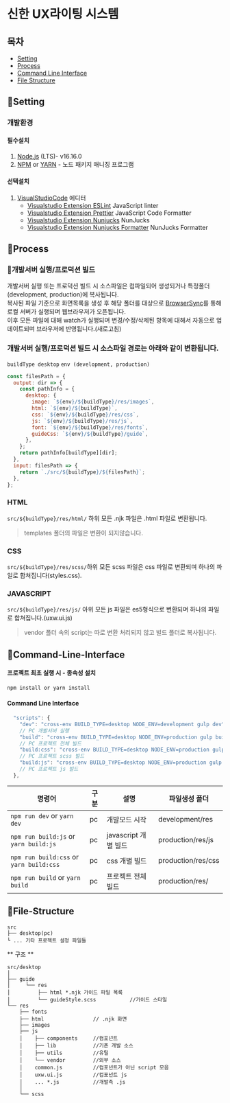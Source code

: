 # 신한 UX라이팅 시스템
## 목차

- [Setting](#setting)
- [Process](#process)
- [Command Line Interface](#command-line-interface)
- [File Structure](#file-structure)

## 📌Setting

### 개발환경

#### 필수설치

1. <a href="https://nodejs.org/ko" target="_blank">Node.js</a> (LTS)- v16.16.0
2. <a href="https://www.npmjs.com" target="_blank">NPM</a> or <a href="https://yarnpkg.com" target="_blank">YARN</a> - 노드 패키지 매니징 프로그램

#### 선택설치

1. <a href="https://code.visualstudio.com" target="_blank">VisualStudioCode</a> 에디터
   - <a href="https://marketplace.visualstudio.com/items?itemName=dbaeumer.vscode-eslint&ssr=false#review-details">Visualstudio Extension ESLint</a> JavaScript linter
   - <a href="https://marketplace.visualstudio.com/items?itemName=esbenp.prettier-vscode&ssr=false#review-details">Visualstudio Extension Prettier</a> JavaScript Code Formatter
   - <a href="https://marketplace.visualstudio.com/items?itemName=ronnidc.nunjucks">Visualstudio Extension Nunjucks</a> NunJucks
   - <a href="https://marketplace.visualstudio.com/items?itemName=okitavera.vscode-nunjucks-formatter">Visualstudio Extension Nunjucks Formatter</a> NunJucks Formatter

## 📌Process

### 🚀개발서버 실행/프로덕션 빌드

개발서버 실행 또는 프로덕션 빌드 시 소스파일은 컴파일되어 생성되거나 특정폴더(development, production)에 복사됩니다.<br/>
복사된 파일 기준으로 화면목록을 생성 후 해당 폴더를 대상으로 <a href="https://browsersync.io/" target="_blank">BrowserSync</a>를 통해 로컬 서버가 실행되며 웹브라우저가 오픈됩니다.<br>
이후 모든 파일에 대해 watch가 실행되며 변경/수정/삭제된 항목에 대해서 자동으로 업데이트되며 브라우저에 반영됩니다.(새로고침)

### 개발서버 실행/프로덕션 빌드 시 소스파일 경로는 아래와 같이 변환됩니다.

`buildType desktop`
`env (development, production)`

```js
const filesPath = {
  output: dir => {
    const pathInfo = {
      desktop: {
        image: `${env}/${buildType}/res/images`,
        html: `${env}/${buildType}`,
        css: `${env}/${buildType}/res/css`,
        js: `${env}/${buildType}/res/js`,
        font: `${env}/${buildType}/res/fonts`,
        guideCss: `${env}/${buildType}/guide`,
      },
    };
    return pathInfo[buildType][dir];
  },
  input: filesPath => {
    return `./src/${buildType}/${filesPath}`;
  },
};
```

### HTML

`src/${buildType}/res/html/` 하위 모든 .njk 파일은 .html 파일로 변환됩니다.

> templates 폴더의 파일은 변환이 되지않습니다.

### CSS

`src/${buildType}/res/scss/`하위 모든 scss 파일은 css 파일로 변환되며 하나의 파일로 합쳐집니다(styles.css).

### JAVASCRIPT

`src/${buildType}/res/js/` 아위 모든 js 파일은 es5형식으로 변환되며 하나의 파일로 합쳐집니다.(uxw.ui.js)

> vendor 폴더 속의 script는 따로 변환 처리되지 않고 빌드 폴더로 복사됩니다.

## 📌Command-Line-Interface

#### 프로젝트 최초 실행 시 - 종속성 설치

```sh
npm install or yarn install
```

#### Command Line Interface

```javascript
  "scripts": {
    "dev": "cross-env BUILD_TYPE=desktop NODE_ENV=development gulp dev",
    // PC 개발서버 실행
    "build": "cross-env BUILD_TYPE=desktop NODE_ENV=production gulp build",
    // PC 프로젝트 전체 빌드
    "build:css": "cross-env BUILD_TYPE=desktop NODE_ENV=production gulp buildcss",
    // PC 프로젝트 scss 빌드
    "build:js": "cross-env BUILD_TYPE=desktop NODE_ENV=production gulp buildjs"
    // PC 프로젝트 js 빌드
  },
```

| 명령어                                       | 구분   | 설명                 | 파일생성 폴더                           |
| ------------------------------------------- | ------ | -------------------- | -------------------------------------- |
| `npm run dev` or `yarn dev`                 | pc     | 개발모드 시작         | development/res                        |
| `npm run build:js` or `yarn build:js`       | pc     | javascript 개별 빌드  | production/res/js                      |
| `npm run build:css` or `yarn build:css`     | pc     | css 개별 빌드         | production/res/css                     |
| `npm run build` or `yarn build`             | pc     | 프로젝트 전체 빌드     | production/res/                        |

## 📌File-Structure

```
src
├── desktop(pc)
└ ... 기타 프로젝트 설정 파일들
```

** 구조 **

```
src/desktop
│
├── guide
│     └── res
│         ├── html *.njk 가이드 파일 목록
│         └── guideStyle.scss           //가이드 스타일
└── res
    ├── fonts  
    ├── html                // .njk 화면
    ├── images 
    ├── js     
    │    ├── components     //컴포넌트
    │    ├── lib            //기존 개발 소스
    │    ├── utils          //유틸
    │    └── vendor         //외부 소스
    │    common.js          //컴포넌트가 아닌 script 모음
    │    uxw.ui.js          //컴포넌트 js
    │    ... *.js           //개발측 .js
    │
    └── scss
     
```
